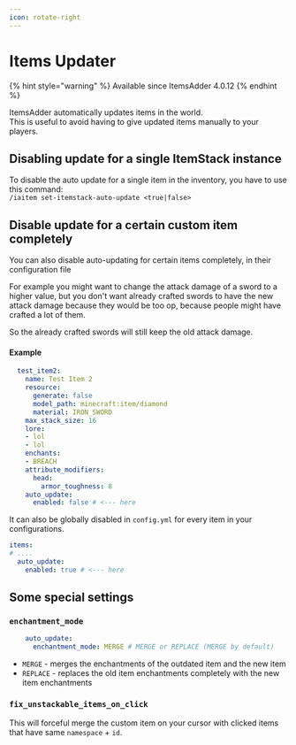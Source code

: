 ```yaml
---
icon: rotate-right
---
```


# Items Updater

{% hint style="warning" %}
Available since ItemsAdder 4.0.12
{% endhint %}

ItemsAdder automatically updates items in the world.\
This is useful to avoid having to give updated items manually to your players.

## Disabling update for a single ItemStack instance

To disable the auto update for a single item in the inventory, you have to use this command:\
`/iaitem set-itemstack-auto-update <true|false>`

## Disable update for a certain custom item completely

You can also disable auto-updating for certain items completely, in their configuration file

For example you might want to change the attack damage of a sword to a higher value, but you don't want already crafted swords to have the new attack damage because they would be too op, because people might have crafted a lot of them.

So the already crafted swords will still keep the old attack damage.

#### Example

```yml
  test_item2:
    name: Test Item 2
    resource:
      generate: false
      model_path: minecraft:item/diamond
      material: IRON_SWORD
    max_stack_size: 16
    lore:
    - lol
    - lol
    enchants:
    - BREACH
    attribute_modifiers:
      head:
        armor_toughness: 8
    auto_update:
      enabled: false # <--- here
```

It can also be globally disabled in `config.yml` for every item in your configurations.

```yml
items:
# ....
  auto_update:
    enabled: true # <--- here
```

## Some special settings

### `enchantment_mode`

```yml
    auto_update:
      enchantment_mode: MERGE # MERGE or REPLACE (MERGE by default)
```

* `MERGE` - merges the enchantments of the outdated item and the new item
* `REPLACE` - replaces the old item enchantments completely with the new item enchantments

### `fix_unstackable_items_on_click`&#xD;

This will forceful merge the custom item on your cursor with clicked items that have same `namespace` + `id`.
